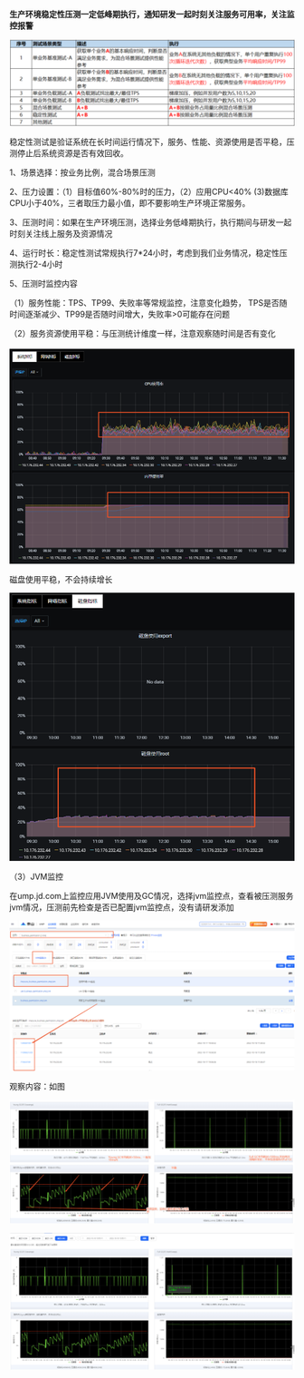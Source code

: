 **生产环境稳定性压测一定低峰期执行，通知研发一起时刻关注服务可用率，关注监控报警**

![image-20231025102703636](./稳定性测试说明.assets/image-20231025102703636.png)

稳定性测试是验证系统在长时间运行情况下，服务、性能、资源使用是否平稳，压测停止后系统资源是否有效回收。

1、场景选择：按业务比例，混合场景压测

2、压力设置：（1）目标值60%-80%时的压力，（2）应用CPU<40%  (3)数据库CPU小于40%，三者取压力最小值，即不要影响生产环境正常服务。

3、压测时间：如果在生产环境压测，选择业务低峰期执行，执行期间与研发一起时刻关注线上服务及资源情况

4、运行时长：稳定性测试常规执行7*24小时，考虑到我们业务情况，稳定性压测执行2-4小时

5、压测时监控内容

（1）服务性能：TPS、TP99、失败率等常规监控，注意变化趋势， TPS是否随时间逐渐减少、TP99是否随时间增大，失败率>0可能存在问题

（2）服务资源使用平稳：与压测统计维度一样，注意观察随时间是否有变化

![image-20231025102739297](./稳定性测试说明.assets/image-20231025102739297.png)

磁盘使用平稳，不会持续增长

![image-20231025102758970](./稳定性测试说明.assets/image-20231025102758970.png)

（3）JVM监控

在ump.jd.com上监控应用JVM使用及GC情况，选择jvm监控点，查看被压测服务jvm情况，压测前先检查是否已配置jvm监控点，没有请研发添加

![image-20231025102817880](./稳定性测试说明.assets/image-20231025102817880.png)

观察内容：如图

![image-20231025102837821](./稳定性测试说明.assets/image-20231025102837821.png)

![image-20231025102849527](./稳定性测试说明.assets/image-20231025102849527.png)